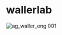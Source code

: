 # wallerlab

![ag_waller_eng 001](https://cloud.githubusercontent.com/assets/13583117/17080793/12907304-5170-11e6-8863-dc7d851245c4.jpg)
